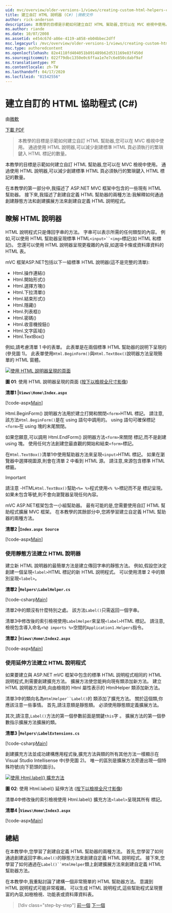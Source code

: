 ```yaml
---
uid: mvc/overview/older-versions-1/views/creating-custom-html-helpers-cs
title: 建立自訂 HTML 說明器 (C#) |微軟文件
author: rick-anderson
description: 本教學的目標是示範如何建立自訂 HTML 幫助器,您可以在 MVC 檢視中使用。 透過使用 HTML 說明程式...
ms.author: riande
ms.date: 10/07/2008
ms.assetid: e454c67d-a86e-4119-a858-eb04bbec2dff
msc.legacyurl: /mvc/overview/older-versions-1/views/creating-custom-html-helpers-cs
msc.type: authoredcontent
ms.openlocfilehash: 82e4118fd404051b891489b62d531169e83f450d
ms.sourcegitcommit: 022f79dbc1350e0c6ffaa1e7e7c6e850cdabf9af
ms.translationtype: MT
ms.contentlocale: zh-TW
ms.lasthandoff: 04/17/2020
ms.locfileid: "81542556"
---
```

# <a name="creating-custom-html-helpers-c"></a>建立自訂的 HTML 協助程式 (C#)

由[微軟](https://github.com/microsoft)

[下載 PDF](https://download.microsoft.com/download/1/1/f/11f721aa-d749-4ed7-bb89-a681b68894e6/ASPNET_MVC_Tutorial_9_CS.pdf)

> 本教學的目標是示範如何建立自訂 HTML 幫助器,您可以在 MVC 檢視中使用。 通過使用 HTML 說明器,可以減少創建標準 HTML 頁必須執行的繁瑣鍵入 HTML 標記的數量。

本教學的目標是示範如何建立自訂 HTML 幫助器,您可以在 MVC 檢視中使用。 通過使用 HTML 說明器,可以減少創建標準 HTML 頁必須執行的繁瑣鍵入 HTML 標記的數量。

在本教學的第一部分中,我描述了 ASP.NET MVC 框架中包含的一些現有 HTML 幫助器。 接下來,我描述了創建自定義 HTML 幫助器的兩種方法:我解釋如何通過創建靜態方法和創建擴展方法來創建自定義 HTML 説明程式。

## <a name="understanding-html-helpers"></a>瞭解 HTML 說明器

HTML 說明程式只是傳回字串的方法。 字串可以表示所需的任何類型的內容。 例如,可以使用 HTML 幫助器呈現標準 HTML`<input>``<img>`標記(如 HTML 和標記)。 您還可以使用 HTML 說明器呈現更複雜的內容,如選項卡條或資料庫資料的 HTML 表。

mVC 框架ASP.NET包括以下一組標準 HTML 說明器(這不是完整的清單):

- Html.操作連結()
- Html.開始形式()
- Html.選擇方塊()
- Html.下拉清單()
- Html.結束形式()
- Html.隱藏()
- Html.列表框()
- Html.密碼()
- Html.收音機按鈕()
- Html.文字區域()
- Html.TextBox()

例如,請考慮清單 1 中的表單。 此表單是在兩個標準 HTML 幫助器的説明下呈現的(參見圖 1)。 此表單使用`Html.BeginForm()`與`Html.TextBox()`說明器方法呈現簡單的 HTML 窗體。

[![使用 HTML 說明器呈現的頁面](creating-custom-html-helpers-cs/_static/image2.png)](creating-custom-html-helpers-cs/_static/image1.png)

**圖 01**: 使用 HTML 說明器呈現的頁面 ([按下以檢視全尺寸影像](creating-custom-html-helpers-cs/_static/image3.png))

**清單1 |`Views\Home\Index.aspx`**

[!code-aspx[Main](creating-custom-html-helpers-cs/samples/sample1.aspx)]

Html.BeginForm() 說明器方法用於建立打開和關閉`<form>`HTML 標記。 請注意,該方法`Html.BeginForm()`是在 using 語句中調用的。 using 語句可確保標記`<form>`在 using 塊的末尾關閉。

如果您願意,可以調用 Html.EndForm() 説明器方法`<form>`來關閉 標記,而不是創建 using 塊。 使用任何方法創建您最直觀的開始和結束`<form>`標記。

在`Html.TextBox()`清單1中使用幫助器方法來呈現`<input>`HTML 標記。 如果在瀏覽器中選擇視圖源,則會在清單 2 中看到 HTML 源。 請注意,來源包含標準 HTML 標籤。

> [!IMPORTANT]
> 請注意 -HTML`Html.TextBox()`幫助`<%= %>`程式使用`<% %>`標記而不是 標記呈現。 如果未包含等號,則不會向瀏覽器呈現任何內容。

mVC ASP.NET框架包含一小組幫助器。 最有可能的是,您需要使用自訂 HTML 幫助程式擴展 MVC 框架。 在本教學的其餘部分中,您將學習建立自定義 HTML 幫助器的兩種方法。

**清單2 |`Index.aspx Source`**

[!code-aspx[Main](creating-custom-html-helpers-cs/samples/sample2.aspx)]

### <a name="creating-html-helpers-with-static-methods"></a>使用靜態方法建立 HTML 說明器

建立新 HTML 說明器的最簡單方法是建立傳回字串的靜態方法。 例如,假設您決定創建一個呈現`<label>`HTML 標記的新 HTML 説明程式。 可以使用清單 2 中的類別呈現`<label>`。

**清單2 |`Helpers\LabelHelper.cs`**

[!code-csharp[Main](creating-custom-html-helpers-cs/samples/sample3.cs)]

清單2中的類沒有什麼特別之處。 該方法`Label()`只需返回一個字串。

清單3中修改後的索引檢視使用`LabelHelper`來呈現`<label>`HTML 標記。 請注意,檢視包含導入命名`<%@ imports %>`空間的`Application1.Helpers`指令。

**清單2 |`Views\Home\Index2.aspx`**

[!code-aspx[Main](creating-custom-html-helpers-cs/samples/sample4.aspx)]

### <a name="creating-html-helpers-with-extension-methods"></a>使用延伸方法建立 HTML 說明程式

如果要建立與 ASP.NET mVC 框架中包含的標準 HTML 説明程式相同的 HTML 説明程式,則需要創建擴充方法。 擴展方法使您能夠向現有類添加新方法。 建立 HTML 說明器方法時,向由檢視的 Html 屬性表示的 HtmlHelper 類添加新方法。

清單3中的類向名為`HtmlHelper``Label()`的 類添加了擴充方法。 關於這個類,你應該注意一些事情。 首先,請注意類是靜態類。 必須使用靜態類定義擴展方法。

其次,請注意,`Label()`方法的第一個參數前面是關鍵`this`字 。 擴展方法的第一個參數指示擴展方法擴展的類。

**清單3 |`Helpers\LabelExtensions.cs`**

[!code-csharp[Main](creating-custom-html-helpers-cs/samples/sample5.cs)]

創建擴充方法並成功建構應用程式後,擴充方法與類的所有其他方法一樣顯示在 Visual Studio Intellisense 中(參見圖 2)。 唯一的區別是擴展方法旁邊出現一個特殊符號(向下箭頭的圖示)。

[![使用 Html.label() 擴充方法](creating-custom-html-helpers-cs/_static/image5.png)](creating-custom-html-helpers-cs/_static/image4.png)

**圖 02**: 使用 Html.label() 延伸方法 ([按下以檢視全尺寸影像](creating-custom-html-helpers-cs/_static/image6.png))

清單4中修改後的索引檢視使用 Html.label() 擴充方法`<label>`呈現其所有 標記。

**清單4 |`Views\Home\Index3.aspx`**

[!code-aspx[Main](creating-custom-html-helpers-cs/samples/sample6.aspx)]

## <a name="summary"></a>總結

在本教學中,您學習了創建自定義 HTML 幫助器的兩種方法。 首先,您學習了如何通過創建返回字串`Label()`的靜態方法來創建自定義 HTML 説明程式。 接下來,您學習了如何通過在`Label()``HtmlHelper`類上創建擴展方法來創建自定義 HTML 幫助器方法。

在本教學中,我重點討論了建構一個非常簡單的 HTML 幫助器方法。 意識到 HTML 説明程式可能非常複雜。 可以生成 HTML 說明程式,這些幫助程式呈現豐富的內容,如樹檢視、功能表或資料庫資料表。

> [!div class="step-by-step"]
> [前一個](asp-net-mvc-views-overview-cs.md)
> [下一個](using-the-tagbuilder-class-to-build-html-helpers-cs.md)

